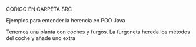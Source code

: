 CÓDIGO EN CARPETA SRC

Ejemplos para entender la herencia en POO Java

Tenemos una planta con coches y furgos. La furgoneta hereda los métodos del coche y añade uno extra
